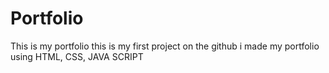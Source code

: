 # Portfolio
This is my portfolio 
this is my first project on the github 
i made my portfolio using HTML, CSS, JAVA SCRIPT
